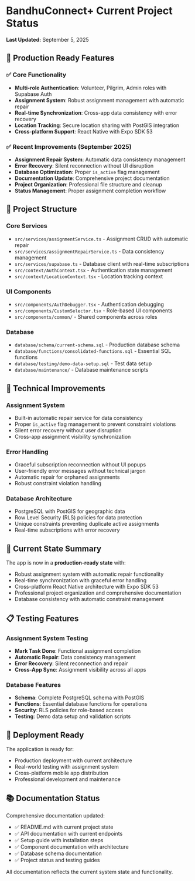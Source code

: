# BandhuConnect+ Current Project Status

**Last Updated:** September 5, 2025

## 🚀 Production Ready Features

### ✅ Core Functionality
- **Multi-role Authentication**: Volunteer, Pilgrim, Admin roles with Supabase Auth
- **Assignment System**: Robust assignment management with automatic repair
- **Real-time Synchronization**: Cross-app data consistency with error recovery
- **Location Tracking**: Secure location sharing with PostGIS integration
- **Cross-platform Support**: React Native with Expo SDK 53

### ✅ Recent Improvements (September 2025)
- **Assignment Repair System**: Automatic data consistency management
- **Error Recovery**: Silent reconnection without UI disruption
- **Database Optimization**: Proper `is_active` flag management
- **Documentation Update**: Comprehensive project documentation
- **Project Organization**: Professional file structure and cleanup
- **Status Management**: Proper assignment completion workflow

## 📁 Project Structure

### Core Services
- `src/services/assignmentService.ts` - Assignment CRUD with automatic repair
- `src/services/assignmentRepairService.ts` - Data consistency management
- `src/services/supabase.ts` - Database client with real-time subscriptions
- `src/context/AuthContext.tsx` - Authentication state management
- `src/context/LocationContext.tsx` - Location tracking context

### UI Components
- `src/components/AuthDebugger.tsx` - Authentication debugging
- `src/components/CustomSelector.tsx` - Role-based UI components
- `src/components/common/` - Shared components across roles

### Database
- `database/schema/current-schema.sql` - Production database schema
- `database/functions/consolidated-functions.sql` - Essential SQL functions
- `database/testing/demo-data-setup.sql` - Test data setup
- `database/maintenance/` - Database maintenance scripts

## 🔧 Technical Improvements

### Assignment System
- Built-in automatic repair service for data consistency
- Proper `is_active` flag management to prevent constraint violations
- Silent error recovery without user disruption
- Cross-app assignment visibility synchronization

### Error Handling
- Graceful subscription reconnection without UI popups
- User-friendly error messages without technical jargon
- Automatic repair for orphaned assignments
- Robust constraint violation handling

### Database Architecture
- PostgreSQL with PostGIS for geographic data
- Row Level Security (RLS) policies for data protection
- Unique constraints preventing duplicate active assignments
- Real-time subscriptions with error recovery

## 🎯 Current State Summary

The app is now in a **production-ready state** with:
- Robust assignment system with automatic repair functionality
- Real-time synchronization with graceful error handling
- Cross-platform React Native architecture with Expo SDK 53
- Professional project organization and comprehensive documentation
- Database consistency with automatic constraint management

## 📋 Testing Features

### Assignment System Testing
- **Mark Task Done**: Functional assignment completion
- **Automatic Repair**: Data consistency management
- **Error Recovery**: Silent reconnection and repair
- **Cross-App Sync**: Assignment visibility across all apps

### Database Features
- **Schema**: Complete PostgreSQL schema with PostGIS
- **Functions**: Essential database functions for operations
- **Security**: RLS policies for role-based access
- **Testing**: Demo data setup and validation scripts

## 🚀 Deployment Ready

The application is ready for:
- Production deployment with current architecture
- Real-world testing with assignment system
- Cross-platform mobile app distribution
- Professional development and maintenance

## 📚 Documentation Status

Comprehensive documentation updated:
- ✅ README.md with current project state
- ✅ API documentation with current endpoints
- ✅ Setup guide with installation steps
- ✅ Component documentation with architecture
- ✅ Database schema documentation
- ✅ Project status and testing guides

All documentation reflects the current system state and functionality.
